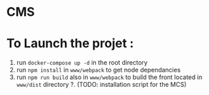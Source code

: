 # CMS

# To Launch the projet :
1. run `docker-compose up -d` in the root directory
2. run `npm install` in `www/webpack` to get node dependancies
3. run `npm run build` also in `www/webpack` to build the front located in `www/dist` directory
?. (TODO: installation script for the MCS)